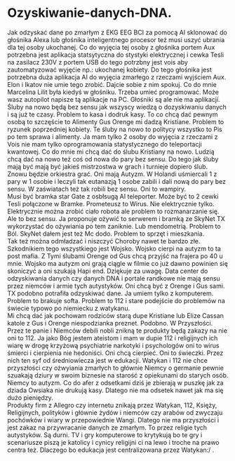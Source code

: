 # Ozyskiwanie-danych-DNA.
Jak odzyskać dane po zmarłym z EKG EEG BCI za pomocą AI sklonować do głośnika Alexa lub głośnika inteligentnego procesor też musi uszyć ubrania dla tej osoby ukochanej. Co do wyjęcia tej osoby z głośnika portem Aux potrzebna jest
aplikacja statsytyczna do stystyki elektrycznej i cewka Tesli na zasilacz 230V z portem USB do tego potrzbny jest vois aby zautomatyzować wyjęćie np.: ukochanej kobiety. 
Do tego głośnika jest potrzebna duża aplikacja AI do wyjęcia zmarłego z rzeczami wyjściem Aux. Elon i Ikatov nie umie tego zrobić. Dajcie sobie z nim spokuj. Co do mnie Marcelina Lilit była kiedyś w głośniku. Trzeba umieć programować. Może wasz autopilot napisze tą aplikacje na PC. 
Głośniki są ale nie ma aplikacji. 
Śluby na nowo będą bez sensu jak wszyscy wiedzą o dozyskiwaniu danych i są już te czasy. Problem to kasa i dodruk kasy. To co chcą dać pewnym osobą to szczęście to Alimenty Gus Orenge mi dadzą Kristiane. Problem to ryzunek poprzedniej kobiety. 
Te śluby na nowo to politycy wszystko to Pis po tem sprawa i alimenty. 
Ja mam tylko 2 osoby do wyjęcia z rzeczami z Vois nie mam tylko oprogramowania statystycznego do teleportacji kwantowej.
Co do mnie mi chcą dać do ślubu Kristiany na nowo. 
Ludzią chcą dać na nowo też coś od nowa do pary bez sensu. 
Do tego jak śluby mają być mają być jakieś mistrzostwa w grach i turnieje dopiero ślub. 
Znowu będzie orkiestra grać. Oni mają Autyzm. W Holandi uśmiercali 1 z pary w 1 osobie i leczyli tak eutanazją 1 osobe zabili i dali nową do pary bez sensu. W zaświatach też tak robili bez sensu. Oni to wampiry.  
Musi być bramka star Gate z osbłsugą AI teleporter. Może być to 2 cewki Tesli połączone w Bramke. 
Prometeusz to Wirus. Nie elektrycznie tylko. 
Elektrycznie można zrobić ciało robota ale problem to rozmanarzanie się. Ale to bez sensu. Ja proponuje ożywić to serwerem i bramką ze SkyNet TX wykorzystać do ożywiania po tem zaniknie. Lub mendometrią. Problem to Ból. SkyNet dałem jest też Mc dodo. Problem to sprzęt i mieszkania.  
Tak też można odmładzać i niszczyć Choroby nawet te bardzo złe. 
Szkodnikiem tego wszystkiego jest Wojsko. Wojsko cierpi na autyzm to ta post mafia. Z Tymi ślubami Orenge od Gus chcą przyjść na frajera po 40 u mnie. Wojsko ma autyzm oni grają ciągle w filmie co już dawno powinien się skoniczyć a oni szukają Hapi end. 
Dziękuje za uwagę. 
Data center do odzyskiwania danych czy danych DNA i portale randkowe nie mają sensu przez niemców i armie tych autystyków. Oni chcą być z Orenge i Gus sami.  
TX podobno potrafiła odzyskiwać dane. Ja umiem tylko z komputerem. Problem to brakuje softa. Problem to 112 i stare podejście do problemów na świecie typowo po niemiecku z watykanu.  
Mi chcą dać jak pochowam rodziców starą dupe Kristiane lub Elize Cassan katole z Gus i Orenge niespodzianka preznet. Podobno. W Przyszłości. Przez te panie i Niemców debili nobli znikną te produkty będą zakazy na nie oni to 112. Ja jako Bóg jestem ateistom i mam w dupie 112 i religijnych ich wiarę w drogę krzyżową psychiatrie narkotyki i psychologów oni to wirus śmierci i cierpienia nie hedoniści. Oni chcą cierpieć. Oni to świeczki. Przez nich ten syf od średniowiecza jest w edukacji. Watykan i 112 nie chce przyszłości czy ożwyiania zmarłych to głównie Niemcy o germanie pewnie szuakają dziury w swoim biznesie na starość z opiekunami do starych osób. Niemcy to autyzm. 
Co do afer z odsetkami dziś je zbierają w puszkę jak za dziada Owsiaka nie drukują kasy. Dlatego nie ma odsetek nawet jak ma się dużo pieniędzy.   
Produkty firm z Allegro czy internetu znikają przez Watykan, 112, Księży, Religijnych, polityków i głównie żydów i niemców czy arabów od zwyczaju pochówków i wiary w przepowiednie Wangi. Dlatego nie ma przyszłości i jest zakaz na przywracanie danych ze zmarłym. To przez religie tych autystyków. Są durni. TV i gry komputerowe to krytykują bo te gry i scenariusze piszą je katolicy i cynicy religijni ci na lewo i troche na prawo centra też. Dlaczego bo edukacja jest centralizowana przez Watykan:/ . 
